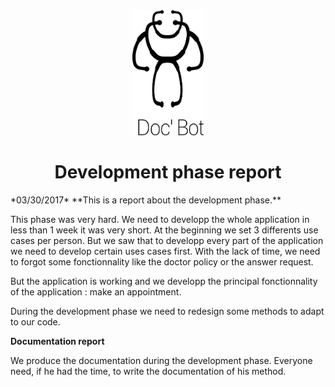 <center><img src="img/DocBot.png" height="200px"/></center>
<center><h1>Development phase report</h1></center>
*03/30/2017*
**This is a report about the development phase.**

This phase was very hard. We need to developp the whole application in less than 1 week it was very short. At the beginning we set 3 differents use cases per person. But we saw that to developp every part of the application we need to develop certain uses cases first. With the lack of time, we need to forgot some fonctionnality like the doctor policy or the answer request.

But the application is working and we developp the principal fonctionnality of the application : make an appointment.

During the development phase we need to redesign some methods to adapt to our code.

**Documentation report**

We produce the documentation during the development phase. Everyone need, if he had the time, to write the documentation of his method.

